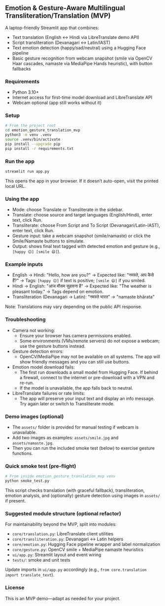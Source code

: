 ## Emotion & Gesture-Aware Multilingual Transliteration/Translation (MVP)

A laptop-friendly Streamlit app that combines:
- Text translation (English ↔ Hindi via LibreTranslate demo API)
- Script transliteration (Devanagari ↔ Latin/IAST)
- Text emotion detection (happy/sad/neutral) using a Hugging Face pipeline
- Basic gesture recognition from webcam snapshot (smile via OpenCV Haar cascades, namaste via MediaPipe Hands heuristic), with button fallbacks

### Requirements
- Python 3.10+
- Internet access for first-time model download and LibreTranslate API
- Webcam optional (app still works without it)

### Setup
```bash
# From the project root
cd emotion_gesture_translation_mvp
python3 -m venv .venv
source .venv/bin/activate
pip install --upgrade pip
pip install -r requirements.txt
```

### Run the app
```bash
streamlit run app.py
```
This opens the app in your browser. If it doesn’t auto-open, visit the printed local URL.

### Using the app
- Mode: choose Translate or Transliterate in the sidebar.
- Translate: choose source and target languages (English/Hindi), enter text, click Run.
- Transliterate: choose From Script and To Script (Devanagari/Latin-IAST), enter text, click Run.
- Gesture input: take a webcam snapshot (smile/namaste) or click the Smile/Namaste buttons to simulate.
- Output: shows final text tagged with detected emotion and gesture (e.g., `[happy 😊] [smile 😄]`).

### Example inputs
- English → Hindi: "Hello, how are you?" → Expected like: "नमस्ते, आप कैसे हैं?" → Tags: `[happy 😊]` if text is positive; `[smile 😄]` if you smiled.
- Hindi → English: "आज मौसम सुहावना है" → Expected like: "The weather is pleasant today." → Tags depend on emotion.
- Transliteration (Devanagari → Latin): "नमस्ते भारत" → "namaste bhārata"

Note: Translations may vary depending on the public API response.

### Troubleshooting
- Camera not working:
  - Ensure your browser has camera permissions enabled.
  - Some environments (VMs/remote servers) do not expose a webcam; use the gesture buttons instead.
- Gesture detection errors:
  - OpenCV/MediaPipe may not be available on all systems. The app will show friendly messages and you can still use buttons.
- Emotion model download fails:
  - The first run downloads a small model from Hugging Face. If behind a firewall, connect to the internet or pre-download with a VPN and re-run.
  - If the model is unavailable, the app falls back to neutral.
- LibreTranslate failures or rate limits:
  - The app will preserve your input text and display an info message. Try again later or switch to Transliterate mode.

### Demo images (optional)
- The `assets/` folder is provided for manual testing if webcam is unavailable.
- Add two images as examples: `assets/smile.jpg` and `assets/namaste.jpg`.
- Then you can run the included smoke test (below) to exercise gesture functions.

### Quick smoke test (pre-flight)
```bash
# From inside emotion_gesture_translation_mvp venv
python smoke_test.py
```
This script checks translation (with graceful fallback), transliteration, emotion analysis, and (optionally) gesture detection using images in `assets/` if present.

### Suggested module structure (optional refactor)
For maintainability beyond the MVP, split into modules:
- `core/translation.py`: LibreTranslate client utilities
- `core/transliteration.py`: Devanagari ↔ Latin helpers
- `core/emotion.py`: Hugging Face pipeline wrapper and label normalization
- `core/gesture.py`: OpenCV smile + MediaPipe namaste heuristics
- `ui/app.py`: Streamlit layout and event wiring
- `tests/`: smoke and unit tests

Update imports in `ui/app.py` accordingly (e.g., `from core.translation import translate_text`).

### License
This is an MVP demo—adapt as needed for your project.
